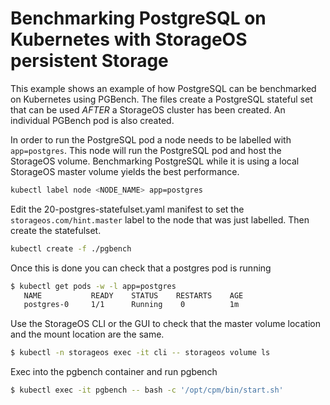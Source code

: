 # Benchmarking PostgreSQL on Kubernetes with StorageOS persistent Storage

This example shows an example of how PostgreSQL can be benchmarked on
Kubernetes using PGBench. The files create a PostgreSQL stateful set that can
be used *AFTER* a StorageOS cluster has been created. An individual PGBench pod
is also created.


In order to run the PostgreSQL pod a node needs to be labelled with
`app=postgres`. This node will run the PostgreSQL pod and host the StorageOS
volume. Benchmarking PostgreSQL while it is using a local StorageOS master
volume yields the best performance.

```bash
kubectl label node <NODE_NAME> app=postgres
```

Edit the 20-postgres-statefulset.yaml manifest to set the
`storageos.com/hint.master` label to the node that was just labelled. Then
create the statefulset.

```bash
kubectl create -f ./pgbench
```
Once this is done you can check that a postgres pod is running

```bash
$ kubectl get pods -w -l app=postgres
   NAME           READY    STATUS    RESTARTS    AGE
   postgres-0     1/1      Running    0          1m
```

Use the StorageOS CLI or the GUI to check that the master volume location and
the mount location are the same. 
```bash
$ kubectl -n storageos exec -it cli -- storageos volume ls
```

Exec into the pgbench container and run pgbench

```bash
$ kubectl exec -it pgbench -- bash -c '/opt/cpm/bin/start.sh'
```
